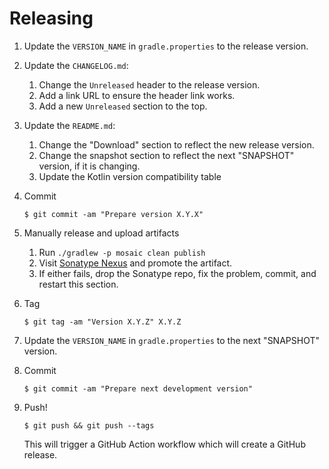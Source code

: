 # Releasing

1. Update the `VERSION_NAME` in `gradle.properties` to the release version.

2. Update the `CHANGELOG.md`:
   1. Change the `Unreleased` header to the release version.
   2. Add a link URL to ensure the header link works.
   3. Add a new `Unreleased` section to the top.

3. Update the `README.md`:
   1. Change the "Download" section to reflect the new release version.
   2. Change the snapshot section to reflect the next "SNAPSHOT" version, if it is changing.
   3. Update the Kotlin version compatibility table

4. Commit

   ```
   $ git commit -am "Prepare version X.Y.X"
   ```

5. Manually release and upload artifacts
   1. Run `./gradlew -p mosaic clean publish`
   2. Visit [Sonatype Nexus](https://oss.sonatype.org/) and promote the artifact.
   3. If either fails, drop the Sonatype repo, fix the problem, commit, and restart this section.

6. Tag

   ```
   $ git tag -am "Version X.Y.Z" X.Y.Z
   ```

7. Update the `VERSION_NAME` in `gradle.properties` to the next "SNAPSHOT" version.

8. Commit

   ```
   $ git commit -am "Prepare next development version"
   ```

9. Push!

   ```
   $ git push && git push --tags
   ```

   This will trigger a GitHub Action workflow which will create a GitHub release.
